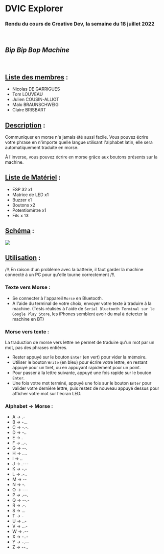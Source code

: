 # DVIC Explorer
### Rendu du cours de Creative Dev, la semaine du 18 juillet 2022

<br>

## *Bip Bip Bop Machine*

<br>

## <u> Liste des membres</u> :
- Nicolas DE GARRIGUES
- Tom LOUVEAU
- Julien COUSIN-ALLIOT
- Malo BRAUNSCHWEIG
- Claire BRISBART

## <u> Description</u> :

<p>Communiquer en morse n'a jamais été aussi facile. Vous pouvez écrire votre phrase en n'importe quelle langue utilisant l'alphabet latin, elle sera automatiquement traduite en morse.</p>
<p>À l'inverse, vous pouvez écrire en morse grâce aux boutons présents sur la machine.</p>

## <u> Liste de Matériel</u> :

- ESP 32 x1
- Matrice de LED x1
- Buzzer x1
- Boutons x2
- Potentiomètre x1
- Fils x 13

## <u> Schéma</u> :

<img src="./img/schema.png">

## <u> Utilisation</u> :

/!\ En raison d'un problème avec la batterie, il faut garder la machine connecté à un PC pour qu'elle tourne correctement /!\

### Texte vers Morse :

- Se connecter à l'appareil `Morse` en Bluetooth.
- A l'aide du terminal de votre choix, envoyer votre texte à traduire à la machine.
(Tests réalisés à l'aide de `Serial Bluetooth Terminal sur le Google Play Store`, les iPhones semblent avoir du mal à detecter la machine en BT)

### Morse vers texte :

La traduction de morse vers lettre ne permet de traduire qu'un mot par un mot, pas des phrases entières.

- Rester appuyé sur le bouton `Enter` (en vert) pour vider la mémoire.
- Utiliser le bouton `Write` (en bleu) pour écrire votre lettre, en restant appuyé pour un tiret, ou en appuyant rapidement pour un point.
- Pour passer à la lettre suivante, appuyé une fois rapide sur le bouton `Enter`.
- Une fois votre mot terminé, appuyé une fois sur le bouton `Enter` pour valider votre dernière lettre, puis restez de nouveau appuyé dessus pour afficher votre mot sur l'écran LED.

### Alphabet -> Morse :

- A -> .-
- B -> -...
- C -> -.-.
- D -> -..
- E -> .
- F -> ..-.
- G -> --.
- H -> ....
- I -> ..
- J -> .---
- K -> -.-
- L -> .-..
- M -> --
- N -> -.
- O -> ---
- P -> .--.
- Q -> --.-
- R -> .-.
- S -> ...
- T -> -
- U -> ..-
- V -> ...-
- W -> .--
- X -> -..-
- Y -> -.--
- Z -> --..
